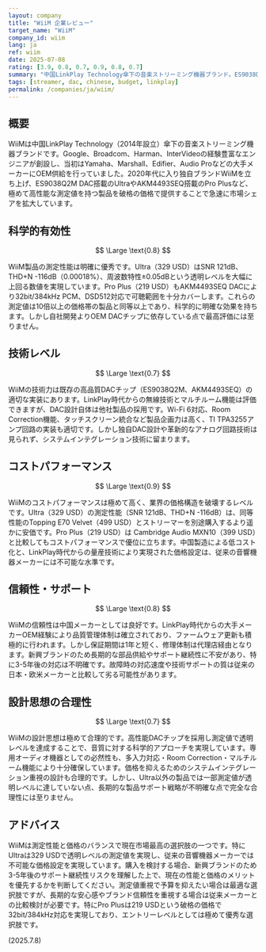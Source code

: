 ```yaml
---
layout: company
title: "WiiM 企業レビュー"
target_name: "WiiM"
company_id: wiim
lang: ja
ref: wiim
date: 2025-07-08
rating: [3.9, 0.8, 0.7, 0.9, 0.8, 0.7]
summary: "中国LinkPlay Technology傘下の音楽ストリーミング機器ブランド。ES9038Q2M DAC搭載のUltra（329 USD）でSNR 121dB/THD+N -116dBの高性能を低価格で実現。価格破壊的なコストパフォーマンスが最大の特徴。"
tags: [streamer, dac, chinese, budget, linkplay]
permalink: /companies/ja/wiim/
---
```


## 概要

WiiMは中国LinkPlay Technology（2014年設立）傘下の音楽ストリーミング機器ブランドです。Google、Broadcom、Harman、InterVideoの経験豊富なエンジニアが創設し、当初はYamaha、Marshall、Edifier、Audio Proなどの大手メーカーにOEM供給を行っていました。2020年代に入り独自ブランドWiiMを立ち上げ、ES9038Q2M DAC搭載のUltraやAKM4493SEQ搭載のPro Plusなど、極めて高性能な測定値を持つ製品を破格の価格で提供することで急速に市場シェアを拡大しています。

## 科学的有効性

$$ \Large \text{0.8} $$

WiiM製品の測定性能は明確に優秀です。Ultra（329 USD）はSNR 121dB、THD+N -116dB（0.00018%）、周波数特性±0.05dBという透明レベルを大幅に上回る数値を実現しています。Pro Plus（219 USD）もAKM4493SEQ DACにより32bit/384kHz PCM、DSD512対応で可聴範囲を十分カバーします。これらの測定値は10倍以上の価格帯の製品と同等以上であり、科学的に明確な効果を持ちます。しかし自社開発よりOEM DACチップに依存している点で最高評価には至りません。

## 技術レベル

$$ \Large \text{0.7} $$

WiiMの技術力は既存の高品質DACチップ（ES9038Q2M、AKM4493SEQ）の適切な実装にあります。LinkPlay時代からの無線技術とマルチルーム機能は評価できますが、DAC設計自体は他社製品の採用です。Wi-Fi 6対応、Room Correction機能、タッチスクリーン統合など製品企画力は高く、TI TPA3255アンプ回路の実装も適切です。しかし独自DAC設計や革新的なアナログ回路技術は見られず、システムインテグレーション技術に留まります。

## コストパフォーマンス

$$ \Large \text{0.9} $$

WiiMのコストパフォーマンスは極めて高く、業界の価格構造を破壊するレベルです。Ultra（329 USD）の測定性能（SNR 121dB、THD+N -116dB）は、同等性能のTopping E70 Velvet（499 USD）とストリーマーを別途購入するより遥かに安価です。Pro Plus（219 USD）は Cambridge Audio MXN10（399 USD）と比較してもコストパフォーマンスで優位に立ちます。中国製造による低コスト化と、LinkPlay時代からの量産技術により実現された価格設定は、従来の音響機器メーカーには不可能な水準です。

## 信頼性・サポート

$$ \Large \text{0.8} $$

WiiMの信頼性は中国メーカーとしては良好です。LinkPlay時代からの大手メーカーOEM経験により品質管理体制は確立されており、ファームウェア更新も積極的に行われます。しかし保証期間は1年と短く、修理体制は代理店経由となります。新興ブランドのため長期的な部品供給やサポート継続性に不安があり、特に3-5年後の対応は不明確です。故障時の対応速度や技術サポートの質は従来の日本・欧米メーカーと比較して劣る可能性があります。

## 設計思想の合理性

$$ \Large \text{0.7} $$

WiiMの設計思想は極めて合理的です。高性能DACチップを採用し測定値で透明レベルを達成することで、音質に対する科学的アプローチを実現しています。専用オーディオ機器としての必然性も、多入力対応・Room Correction・マルチルーム機能により十分確保しています。価格を抑えるためのシステムインテグレーション重視の設計も合理的です。しかし、Ultra以外の製品では一部測定値が透明レベルに達していない点、長期的な製品サポート戦略が不明確な点で完全な合理性には至りません。

## アドバイス

WiiMは測定性能と価格のバランスで現在市場最高の選択肢の一つです。特にUltraは329 USDで透明レベルの測定値を実現し、従来の音響機器メーカーでは不可能な価格設定を実現しています。購入を検討する場合、新興ブランドのため3-5年後のサポート継続性リスクを理解した上で、現在の性能と価格のメリットを優先するかを判断してください。測定値重視で予算を抑えたい場合は最適な選択肢ですが、長期的な安心感やブランド信頼性を重視する場合は従来メーカーとの比較検討が必要です。特にPro Plusは219 USDという破格の価格で32bit/384kHz対応を実現しており、エントリーレベルとしては極めて優秀な選択肢です。

(2025.7.8)